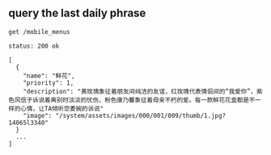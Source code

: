 ## query the last daily phrase

```
get /mobile_menus
```

```
status: 200 ok

[
  { 
    "name": "鲜花",
    "priority": 1,
    "description": "黄玫瑰象征着朋友间纯洁的友谊，红玫瑰代表情侣间的“我爱你”，紫色风信子诉说着离别时淡淡的忧伤，粉色康乃馨象征着母亲不朽的爱。每一款鲜花花盒都是不一样的心情，让TA倾听您委婉的诉说"
    "image": "/system/assets/images/000/001/009/thumb/1.jpg?14065l3340"
  }
  ...
]
```
